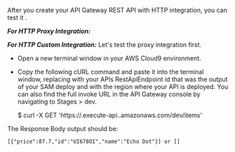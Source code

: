<!-- Test Integration -->
After you create your API Gateway REST API with HTTP integration, you can test it .

***For HTTP Proxy Integration:***


***For HTTP Custom Integration:***
Let's test the proxy integration first.

- Open a new terminal window in your AWS Cloud9 environment.

- Copy the following cURL command and paste it into the terminal window, replacing <api-id> with your APIs RestApiEndpoint id that was the output of your SAM deploy and <region> with the region where your API is deployed. You can also find the full invoke URL in the API Gateway console by navigating to Stages > dev.

    $ curl -X GET 'https://<api-id>.execute-api.<region>.amazonaws.com/dev/items'

The Response Body output should be:

    [{"price":87.7,"id":"UI678OI","name":"Echo Dot"}] or []